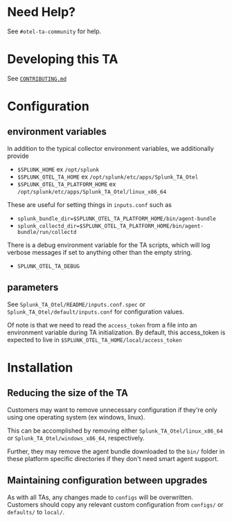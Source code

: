 # Need Help?
See `#otel-ta-community` for help.

# Developing this TA
See [`CONTRIBUTING.md`](./CONTRIBUTING.md)

# Configuration
## environment variables
In addition to the typical collector environment variables, we additionally provide

- `$SPLUNK_HOME` ex `/opt/splunk`
- `$SPLUNK_OTEL_TA_HOME` ex `/opt/splunk/etc/apps/Splunk_TA_Otel`
- `$SPLUNK_OTEL_TA_PLATFORM_HOME` ex `/opt/splunk/etc/apps/Splunk_TA_Otel/linux_x86_64`

These are useful for setting things in `inputs.conf` such as 
- `splunk_bundle_dir=$SPLUNK_OTEL_TA_PLATFORM_HOME/bin/agent-bundle`
- `splunk_collectd_dir=$SPLUNK_OTEL_TA_PLATFORM_HOME/bin/agent-bundle/run/collectd`

There is a debug environment variable for the TA scripts, which will log verbose
messages if set to anything other than the empty string.
- `SPLUNK_OTEL_TA_DEBUG`

## parameters
See `Splunk_TA_Otel/README/inputs.conf.spec` or `Splunk_TA_Otel/default/inputs.conf` for configuration values.

Of note is that we need to read the `access_token` from a file into an environment variable during TA initialization.
By default, this access_token is expected to live in `$SPLUNK_OTEL_TA_HOME/local/access_token`


# Installation

## Reducing the size of the TA
Customers may want to remove unnecessary configuration if they're only using one
operating system (ex windows, linux).

This can be accomplished by removing either `Splunk_TA_Otel/linux_x86_64` or
`Splunk_TA_Otel/windows_x86_64`, respectively.

Further, they may remove the agent bundle downloaded to the `bin/` folder in these platform specific directories if they don't need smart agent support.

## Maintaining configuration between upgrades
As with all TAs, any changes made to `configs` will be overwritten.
Customers should copy any relevant custom configuration from `configs/` or `defaults/`
to `local/`.
